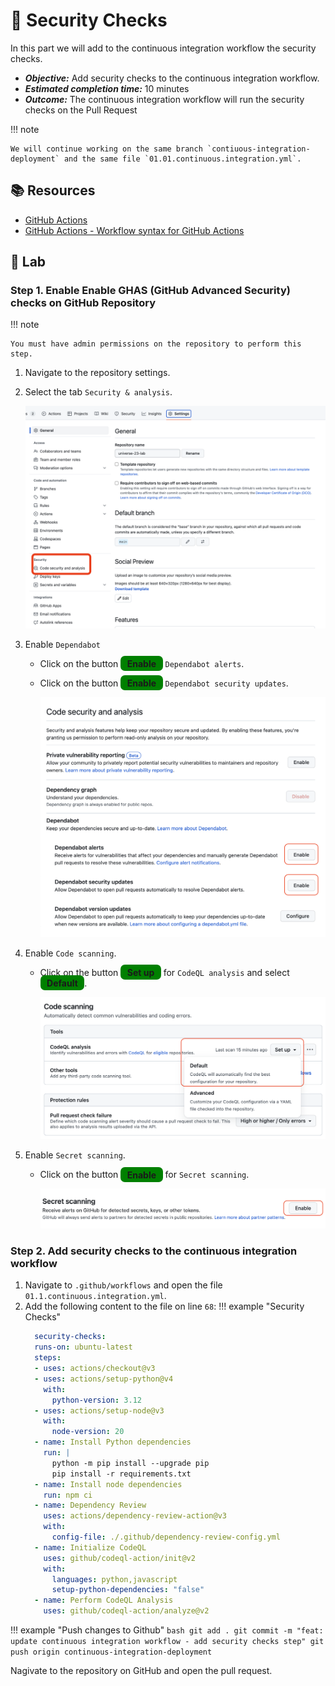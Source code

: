 # :test_tube: Security Checks

In this part we will add to the continuous integration workflow the security checks.

- _**Objective:**_ Add security checks to the continuous integration workflow.
- _**Estimated completion time:**_ 10 minutes
- _**Outcome:**_ The continuous integration workflow will run the security checks on the Pull Request

!!! note

    We will continue working on the same branch `contiuous-integration-deployment` and the same file `01.01.continuous.integration.yml`.

## :books: Resources

- [GitHub Actions](https://docs.github.com/en/actions)
- [GitHub Actions - Workflow syntax for GitHub Actions](https://docs.github.com/en/actions/reference/workflow-syntax-for-github-actions)

## :pencil: Lab

### Step 1. Enable Enable GHAS (GitHub Advanced Security) checks on GitHub Repository

!!! note

    You must have admin permissions on the repository to perform this step.

1. Navigate to the repository settings.
2. Select the tab `Security & analysis`.

      ![GHAS](../../assets/img/compliance-1.png)

3. Enable `Dependabot`

   - Click on the button <span style="background-color: green; font-weight: bold; padding: 0.25em 0.75em; border-radius: 0.5em">Enable</span> `Dependabot alerts`.
   - Click on the button <span style="background-color: green; font-weight: bold; padding: 0.25em 0.75em; border-radius: 0.5em">Enable</span> `Dependabot security updates`.

       ![GHAS](../../assets/img/compliance-2.png)

4. Enable `Code scanning`.

   - Click on the button <span style="background-color: green; font-weight: bold; padding: 0.25em 0.75em; border-radius: 0.5em">Set up</span> for `CodeQL analysis` and select <span style="background-color: green; font-weight: bold; padding: 0.25em 0.75em; border-radius: 0.5em">Default</span>.

      ![GHAS](../../assets/img/complianc-3_.png)

5. Enable `Secret scanning`.

   - Click on the button <span style="background-color: green; font-weight: bold; padding: 0.25em 0.75em; border-radius: 0.5em">Enable</span> for `Secret scanning`.

     ![GHAS](../../assets/img/complaince-4.png)

### Step 2. Add security checks to the continuous integration workflow

1. Navigate to `.github/workflows` and open the file `01.1.continuous.integration.yml`.
2. Add the following content to the file on line `68`:
!!! example "Security Checks"
      ``` yaml
        security-checks:
        runs-on: ubuntu-latest
        steps:
        - uses: actions/checkout@v3
        - uses: actions/setup-python@v4
          with:
            python-version: 3.12
        - uses: actions/setup-node@v3
          with:
            node-version: 20
        - name: Install Python dependencies
          run: |
            python -m pip install --upgrade pip
            pip install -r requirements.txt
        - name: Install node dependencies
          run: npm ci
        - name: Dependency Review
          uses: actions/dependency-review-action@v3
          with:
            config-file: ./.github/dependency-review-config.yml
        - name: Initialize CodeQL
          uses: github/codeql-action/init@v2
          with:
            languages: python,javascript
            setup-python-dependencies: "false"
        - name: Perform CodeQL Analysis
          uses: github/codeql-action/analyze@v2
      ```
!!! example "Push changes to Github"
       ``` bash
       git add .
       git commit -m "feat: update continuous integration workflow - add security checks step"
       git push origin continuous-integration-deployment
       ```

Nagivate to the repository on GitHub and open the pull request.
